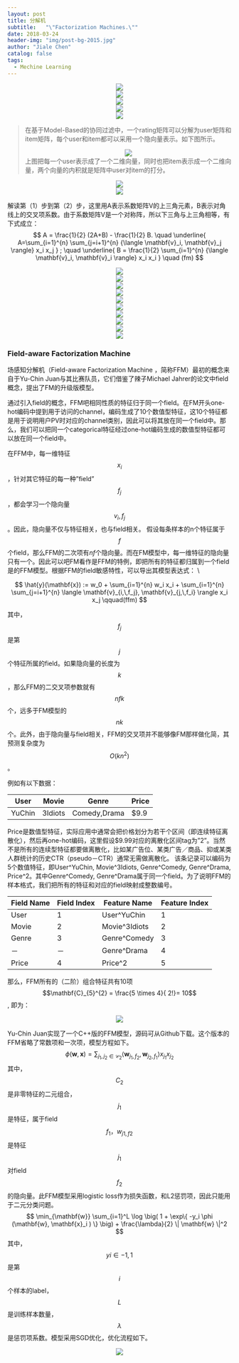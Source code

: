 ```yaml
---
layout: post
title: 分解机
subtitle:   "\"Factorization Machines.\""
date: 2018-03-24
header-img: "img/post-bg-2015.jpg"
author: "Jiale Chen"
catalog: false
tags:
  - Mechine Learning
---
```


<script type="text/javascript" async src="//cdn.bootcss.com/mathjax/2.7.0/MathJax.js?config=TeX-AMS-MML_HTMLorMML"></script>
<script type="text/javascript" async src="https://cdnjs.cloudflare.com/ajax/libs/mathjax/2.7.1/MathJax.js?config=TeX-MML-AM_CHTML"></script>

<center> <img src="https://github.com/starfolder/MarkdownPic/blob/Razor_Atmel/FM1.png?raw=true"  alt=" " /> </center>
<center> <img src="https://github.com/starfolder/MarkdownPic/blob/Razor_Atmel/FM2.png?raw=true"  alt=" " /> </center>
<center> <img src="https://github.com/starfolder/MarkdownPic/blob/Razor_Atmel/FM3.png?raw=true"  alt=" " /> </center>
<center> <img src="https://github.com/starfolder/MarkdownPic/blob/Razor_Atmel/FM4.png?raw=true"  alt=" " /> </center>
<center> <img src="https://github.com/starfolder/MarkdownPic/blob/Razor_Atmel/FM5.png?raw=true"  alt=" " /> </center>

> 在基于Model-Based的协同过滤中，一个rating矩阵可以分解为user矩阵和item矩阵，每个user和item都可以采用一个隐向量表示。如下图所示。
> <center> <img src="https://github.com/starfolder/MarkdownPic/blob/Razor_Atmel/ffm_mf.png?raw=true", alt=" "/> </center>
> 上图把每一个user表示成了一个二维向量，同时也把item表示成一个二维向量，两个向量的内积就是矩阵中user对item的打分。

<center> <img src="https://github.com/starfolder/MarkdownPic/blob/Razor_Atmel/FM6.png?raw=true"  alt=" " /> </center>
<center> <img src="https://github.com/starfolder/MarkdownPic/blob/Razor_Atmel/FM7.png?raw=true"  alt=" " /> </center>

解读第（1）步到第（2）步，这里用A表示系数矩阵V的上三角元素，B表示对角线上的交叉项系数。由于系数矩阵V是一个对称阵，所以下三角与上三角相等，有下式成立：
$$ A = \frac{1}{2} (2A+B) - \frac{1}{2} B.  \quad \underline{ A=\sum_{i=1}^{n} \sum_{j=i+1}^{n} {\langle \mathbf{v}_i, \mathbf{v}_j \rangle} x_i x_j } ; \quad \underline{ B = \frac{1}{2} \sum_{i=1}^{n} {\langle \mathbf{v}_i, \mathbf{v}_i \rangle} x_i x_i } \quad (fm) $$

<center> <img src="https://github.com/starfolder/MarkdownPic/blob/Razor_Atmel/FM8.png?raw=true"  alt=" " /> </center>
<center> <img src="https://github.com/starfolder/MarkdownPic/blob/Razor_Atmel/FM9.png?raw=true"  alt=" " /> </center>
<center> <img src="https://github.com/starfolder/MarkdownPic/blob/Razor_Atmel/FM10.png?raw=true"  alt=" " /> </center>
<center> <img src="https://github.com/starfolder/MarkdownPic/blob/Razor_Atmel/FM11.png?raw=true"  alt=" " /> </center>
<center> <img src="https://github.com/starfolder/MarkdownPic/blob/Razor_Atmel/FM12.png?raw=true"  alt=" " /> </center>
<center> <img src="https://github.com/starfolder/MarkdownPic/blob/Razor_Atmel/FM13.png?raw=true"  alt=" " /> </center>
<center> <img src="https://github.com/starfolder/MarkdownPic/blob/Razor_Atmel/FM14.png?raw=true"  alt=" " /> </center>
<center> <img src="https://github.com/starfolder/MarkdownPic/blob/Razor_Atmel/FM15.png?raw=true"  alt=" " /> </center>
<center> <img src="https://github.com/starfolder/MarkdownPic/blob/Razor_Atmel/FM16.png?raw=true"  alt=" " /> </center>
<center> <img src="https://github.com/starfolder/MarkdownPic/blob/Razor_Atmel/FM17.png?raw=true"  alt=" " /> </center>

### Field-aware Factorization Machine 

场感知分解机（Field-aware Factorization Machine ，简称FFM）最初的概念来自于Yu-Chin Juan与其比赛队员，它们借鉴了辣子Michael Jahrer的论文中field概念，提出了FM的升级版模型。

通过引入field的概念，FFM吧相同性质的特征归于同一个field。在FM开头one-hot编码中提到用于访问的channel，编码生成了10个数值型特征，这10个特征都是用于说明用户PV时对应的channel类别，因此可以将其放在同一个field中。那么，我们可以把同一个categorical特征经过one-hot编码生成的数值型特征都可以放在同一个field中。

在FFM中，每一维特征$$x_i$$，针对其它特征的每一种”field” $$f_j$$，都会学习一个隐向量$$v_i,f_j$$。因此，隐向量不仅与特征相关，也与field相关。
假设每条样本的n个特征属于$$f$$个field，那么FFM的二次项有$nf$个隐向量。而在FM模型中，每一维特征的隐向量只有一个。因此可以吧FM看作是FFM的特例，即把所有的特征都归属到一个field是的FFM模型。根据FFM的field敏感特性，可以导出其模型表达式： \

$$
\hat{y}(\mathbf{x}) := w_0 + \sum_{i=1}^{n} w_i x_i + \sum_{i=1}^{n} \sum_{j=i+1}^{n} \langle \mathbf{v}_{i,\,f_j}, \mathbf{v}_{j,\,f_i} \rangle x_i x_j \qquad(ffm)
$$

其中，$$f_j$$是第$$j$$个特征所属的field。如果隐向量的长度为$$k$$，那么FFM的二交叉项参数就有$$nfk$$个，远多于FM模型的$$nk$$个。此外，由于隐向量与field相关，FFM的交叉项并不能够像FM那样做化简，其预测复杂度为$$O(kn^2)$$。

例如有以下数据：  

|User|Movie|Genre|Price|
|------|---|---|---|
|YuChin|3Idiots|Comedy,Drama|$9.9|  

Price是数值型特征，实际应用中通常会把价格划分为若干个区间（即连续特征离散化），然后再one-hot编码，这里假设$9.99对应的离散化区间tag为”2”。当然不是所有的连续型特征都要做离散化，比如某广告位、某类广告／商品、抑或某类人群统计的历史CTR（pseudo－CTR）通常无需做离散化。
该条记录可以编码为5个数值特征，即User^YuChin, Movie^3Idiots, Genre^Comedy, Genre^Drama, Price^2。其中Genre^Comedy, Genre^Drama属于同一个field。为了说明FFM的样本格式，我们把所有的特征和对应的field映射成整数编号。  

|Field Name | Field Index | Feature Name | Feature Index|
|--------|---------|-------|---------|
|User | 1 | User^YuChin | 1|
|Movie | 2 | Movie^3Idiots | 2|
|Genre | 3 | Genre^Comedy | 3|
|－ |	－ | Genre^Drama | 4|
|Price | 4 | Price^2 | 5 |

那么，FFM所有的（二阶）组合特征共有10项 $$\mathbf{C}_{5}^{2} = \frac{5 \times 4}{ 2!}= 10$$, 即为：
<center> <img src="https://github.com/starfolder/MarkdownPic/blob/Razor_Atmel/ffm_samples.png?raw=true"  alt=" " /> </center>

Yu-Chin Juan实现了一个C++版的FFM模型，源码可从Github下载。这个版本的FFM省略了常数项和一次项，模型方程如下。
$$
\phi(\mathbf{w}, \mathbf{x}) = \sum_{j_1, j_2 \in \mathcal{C}_2} \langle \mathbf{w}_{j_1, f_2}, \mathbf{w}_{j_2, f_1} \rangle x_{j_1} x_{j_2} \label{eq:phi}\tag{5}
$$
其中，$$C_2$$是非零特征的二元组合，$$j_1$$ 是特征，属于field $$f_1，w_{j1,f2}$$ 是特征 $$j_1$$ 对field $$f_2$$ 的隐向量。此FFM模型采用logistic loss作为损失函数，和L2惩罚项，因此只能用于二元分类问题。  
$$
\min_{\mathbf{w}} \sum_{i=1}^L \log \big( 1 + \exp\{ -y_i \phi (\mathbf{w}, \mathbf{x}_i ) \} \big) + \frac{\lambda}{2} \| \mathbf{w} \|^2
$$
其中，$$yi\in{−1,1}$$ 是第 $$i$$ 个样本的label，$$L$$ 是训练样本数量，$$\lambda$$ 是惩罚项系数。模型采用SGD优化，优化流程如下。
<center> <img src="https://github.com/starfolder/MarkdownPic/blob/Razor_Atmel/ffm_sgd.png?raw=true"  alt=" " /> </center>
